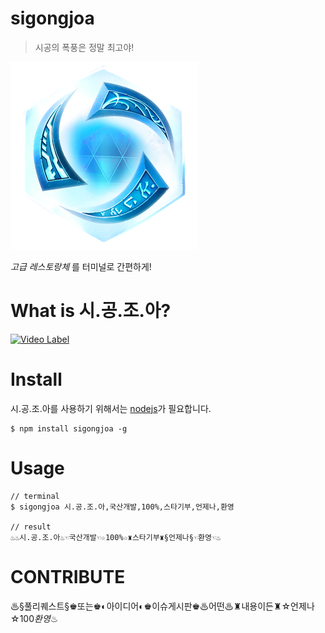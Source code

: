 # sigongjoa
> 시공의 폭풍은 정말 최고야!

![시공조아](https://raw.githubusercontent.com/hg-pyun/sigongjoa/master/img/sigongjoa.png)

*고급 레스토랑체* 를 터미널로 간편하게!

# What is 시.공.조.아?
[![Video Label](https://user-images.githubusercontent.com/10627668/42126101-35396a44-7cbd-11e8-8e25-3aa1edb9e0ac.JPG)](https://www.youtube.com/watch?v=2MwG0wvjlz4) 

# Install
시.공.조.아를 사용하기 위해서는 [nodejs](https://nodejs.org)가 필요합니다.
```
$ npm install sigongjoa -g
```

# Usage
```
// terminal
$ sigongjoa 시.공.조.아,국산개발,100%,스타기부,언제나,환영

// result
♨♨시.공.조.아♨☜국산개발☜☆100%☆♜스타기부♜§언제나§☜환영☜♨
```

# CONTRIBUTE
♨§풀리퀘스트§♚또는♚◐아이디어◐♚이슈게시판♚♨어떤♨♜내용이든♜☆언제나☆$100%$$환영$♨

